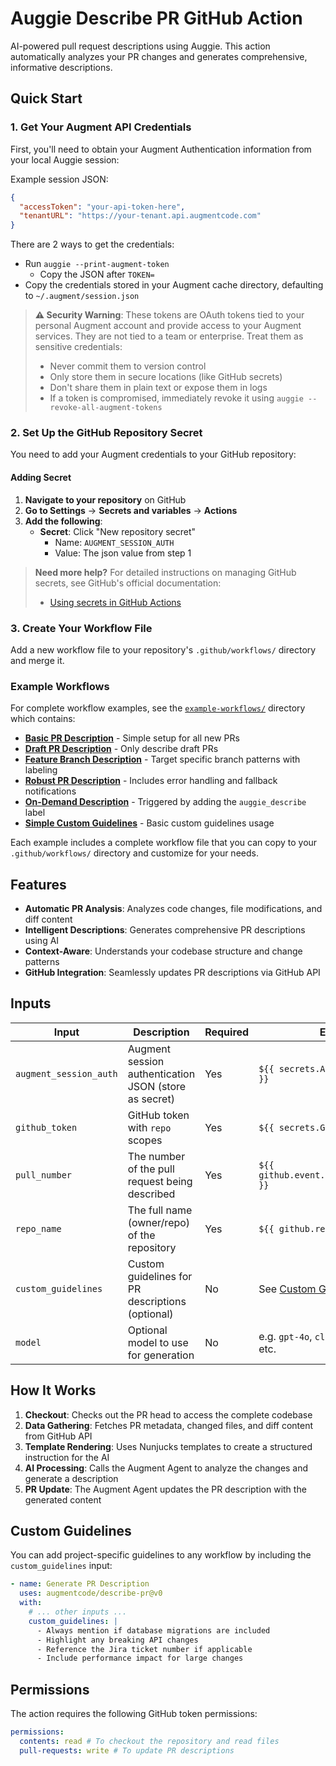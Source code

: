# Auggie Describe PR GitHub Action

AI-powered pull request descriptions using Auggie. This action automatically analyzes your PR changes and generates comprehensive, informative descriptions.

## Quick Start

### 1. Get Your Augment API Credentials

First, you'll need to obtain your Augment Authentication information from your local Auggie session:

Example session JSON:

```json
{
  "accessToken": "your-api-token-here",
  "tenantURL": "https://your-tenant.api.augmentcode.com"
}
```

There are 2 ways to get the credentials:

- Run `auggie --print-augment-token`
  - Copy the JSON after `TOKEN=`
- Copy the credentials stored in your Augment cache directory, defaulting to `~/.augment/session.json`

> **⚠️ Security Warning**: These tokens are OAuth tokens tied to your personal Augment account and provide access to your Augment services. They are not tied to a team or enterprise. Treat them as sensitive credentials:
>
> - Never commit them to version control
> - Only store them in secure locations (like GitHub secrets)
> - Don't share them in plain text or expose them in logs
> - If a token is compromised, immediately revoke it using `auggie --revoke-all-augment-tokens`

### 2. Set Up the GitHub Repository Secret

You need to add your Augment credentials to your GitHub repository:

#### Adding Secret

1. **Navigate to your repository** on GitHub
2. **Go to Settings** → **Secrets and variables** → **Actions**
3. **Add the following**:
   - **Secret**: Click "New repository secret"
     - Name: `AUGMENT_SESSION_AUTH`
     - Value: The json value from step 1

> **Need more help?** For detailed instructions on managing GitHub secrets, see GitHub's official documentation:
>
> - [Using secrets in GitHub Actions](https://docs.github.com/en/actions/security-guides/using-secrets-in-github-actions)

### 3. Create Your Workflow File

Add a new workflow file to your repository's `.github/workflows/` directory and merge it.

### Example Workflows

For complete workflow examples, see the [`example-workflows/`](./example-workflows/) directory which contains:

- **[Basic PR Description](./example-workflows/basic-pr-description.yml)** - Simple setup for all new PRs
- **[Draft PR Description](./example-workflows/draft-pr-description.yml)** - Only describe draft PRs
- **[Feature Branch Description](./example-workflows/feature-branch-description.yml)** - Target specific branch patterns with labeling
- **[Robust PR Description](./example-workflows/robust-pr-description.yml)** - Includes error handling and fallback notifications
- **[On-Demand Description](./example-workflows/on-demand-description.yml)** - Triggered by adding the `auggie_describe` label
- **[Simple Custom Guidelines](./example-workflows/simple-custom-guidelines.yml)** - Basic custom guidelines usage

Each example includes a complete workflow file that you can copy to your `.github/workflows/` directory and customize for your needs.

## Features

- **Automatic PR Analysis**: Analyzes code changes, file modifications, and diff content
- **Intelligent Descriptions**: Generates comprehensive PR descriptions using AI
- **Context-Aware**: Understands your codebase structure and change patterns
- **GitHub Integration**: Seamlessly updates PR descriptions via GitHub API

## Inputs

| Input                  | Description                                           | Required | Example                                             |
| ---------------------- | ----------------------------------------------------- | -------- | --------------------------------------------------- |
| `augment_session_auth` | Augment session authentication JSON (store as secret) | Yes      | `${{ secrets.AUGMENT_SESSION_AUTH }}`               |
| `github_token`         | GitHub token with `repo` scopes                       | Yes      | `${{ secrets.GITHUB_TOKEN }}`                       |
| `pull_number`          | The number of the pull request being described        | Yes      | `${{ github.event.pull_request.number }}`           |
| `repo_name`            | The full name (owner/repo) of the repository          | Yes      | `${{ github.repository }}`                          |
| `custom_guidelines`    | Custom guidelines for PR descriptions (optional)      | No       | See [Custom Guidelines](#custom-guidelines) section |
| `model`                | Optional model to use for generation                  | No       | e.g. `gpt-4o`, `claude-3-5-sonnet`, etc.            |

## How It Works

1. **Checkout**: Checks out the PR head to access the complete codebase
2. **Data Gathering**: Fetches PR metadata, changed files, and diff content from GitHub API
3. **Template Rendering**: Uses Nunjucks templates to create a structured instruction for the AI
4. **AI Processing**: Calls the Augment Agent to analyze the changes and generate a description
5. **PR Update**: The Augment Agent updates the PR description with the generated content

## Custom Guidelines

You can add project-specific guidelines to any workflow by including the `custom_guidelines` input:

```yaml
- name: Generate PR Description
  uses: augmentcode/describe-pr@v0
  with:
    # ... other inputs ...
    custom_guidelines: |
      - Always mention if database migrations are included
      - Highlight any breaking API changes
      - Reference the Jira ticket number if applicable
      - Include performance impact for large changes
```

## Permissions

The action requires the following GitHub token permissions:

```yaml
permissions:
  contents: read # To checkout the repository and read files
  pull-requests: write # To update PR descriptions
```
